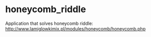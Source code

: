 # honeycomb_riddle
Application that solves honeycomb riddle: http://www.lamiglowkimix.pl/modules/honeycomb/honeycomb.php

